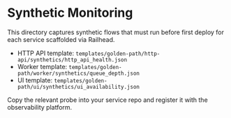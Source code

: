 # Synthetic Monitoring

This directory captures synthetic flows that must run before first deploy for each service scaffolded via Railhead.

- HTTP API template: `templates/golden-path/http-api/synthetics/http_api_health.json`
- Worker template: `templates/golden-path/worker/synthetics/queue_depth.json`
- UI template: `templates/golden-path/ui/synthetics/ui_availability.json`

Copy the relevant probe into your service repo and register it with the observability platform.
